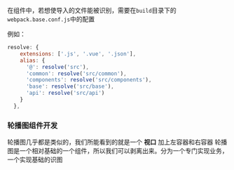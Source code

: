 在组件中，若想使导入的文件能被识别，需要在`build`目录下的`webpack.base.conf.js`中的配置

例如：

```javascript
resolve: {
    extensions: ['.js', '.vue', '.json'],
    alias: {
      '@': resolve('src'),
      'common': resolve('src/common'),
      'components': resolve('src/components'),
      'base': resolve('src/base'),
      'api': resolve('src/api')
    }
  },
```

### 轮播图组件开发
轮播图几乎都是类似的，我们所能看到的就是一个 **视口** 加上左容器和右容器
轮播图是一个相对基础的一个组件，所以我们可以剥离出来。分为一个专门实现业务，一个实现基础的识图



